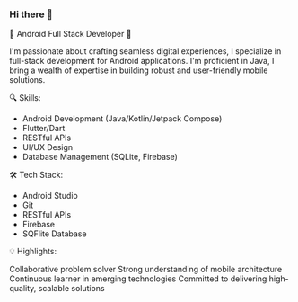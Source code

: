 ### Hi there 👋

🚀 Android Full Stack Developer 🚀

I'm passionate about crafting seamless digital experiences, I specialize in full-stack development for Android applications.
I'm proficient in Java, I bring a wealth of expertise in building robust and user-friendly mobile solutions.

🔍 Skills:

* Android Development (Java/Kotlin/Jetpack Compose)
* Flutter/Dart
* RESTful APIs
* UI/UX Design
* Database Management (SQLite, Firebase)


🛠️ Tech Stack:

* Android Studio
* Git
* RESTful APIs
* Firebase
* SQFlite Database

  
💡 Highlights:

Collaborative problem solver
Strong understanding of mobile architecture
Continuous learner in emerging technologies
Committed to delivering high-quality, scalable solutions
